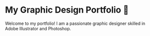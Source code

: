 # My Graphic Design Portfolio 🎨  

Welcome to my portfolio! I am a passionate graphic designer skilled in Adobe Illustrator and Photoshop.  
 

